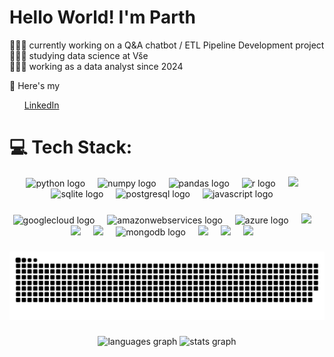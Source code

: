 <h1 align="left">Hello World! I'm Parth </h1>
<p align="left">🧑🏻‍🔧 currently working on a Q&A chatbot / ETL Pipeline Development project<br>👨🏻‍🎓 studying data science at Vše<br>🧑🏻‍💻 working as a data analyst since 2024</p>

<p>💼 Here's my <ul class="actions"><a href="https://www.linkedin.com/in/parthindata/" class="button">LinkedIn</a></ul> </p>


###

# 💻 Tech Stack:
<div align="center">
  <img src="https://cdn.jsdelivr.net/gh/devicons/devicon/icons/python/python-original.svg" height="40" alt="python logo"  /> <!-- Python logo -->
  <img width="12" />
  <img src="https://cdn.jsdelivr.net/gh/devicons/devicon/icons/numpy/numpy-original.svg" height="40" alt="numpy logo"  /> <!-- NumPy logo -->
  <img width="12" />
  <img src="https://cdn.jsdelivr.net/gh/devicons/devicon/icons/pandas/pandas-original.svg" height="40" alt="pandas logo"  /> <!-- Pandas logo -->
  <img width="12" />
  <img src="https://cdn.jsdelivr.net/gh/devicons/devicon/icons/r/r-original.svg" height="40" alt="r logo"  /> <!-- R programming logo -->
  <img width="12" />
  <img src="https://cdn.simpleicons.org/tidyverse/white" height="40" /> <!-- R Tidyverse logo -->
  <img width="12" />
  <img src="https://cdn.jsdelivr.net/gh/devicons/devicon/icons/sqlite/sqlite-original.svg" height="40" alt="sqlite logo"  /> <!-- sql-lite logo -->
  <img width="12" />
  <img src="https://cdn.jsdelivr.net/gh/devicons/devicon/icons/postgresql/postgresql-original.svg" height="40" alt="postgresql logo"  /> <!-- Postgre SQL logo -->
  <img width="12" />
  <img src="https://cdn.jsdelivr.net/gh/devicons/devicon/icons/javascript/javascript-original.svg" height="40" alt="javascript logo"  /> <!-- JavaScript logo -->
  <img width="12" />

###

  <img src="https://cdn.jsdelivr.net/gh/devicons/devicon/icons/googlecloud/googlecloud-original.svg" height="40" alt="googlecloud logo"  /> <!-- GCP logo -->
  <img width="12" />
  <img src="https://skillicons.dev/icons?i=aws" height="40" alt="amazonwebservices logo"  /> <!-- AWS logo -->
  <img width="12" />
  <img src="https://cdn.jsdelivr.net/gh/devicons/devicon/icons/azure/azure-original.svg" height="40" alt="azure logo"  /> <!-- MS Azure logo -->
  <img width="12" />
  <img src="https://cdn.simpleicons.org/apachekafka/white" height="40" /> <!-- Apache Kafka logo -->
  <img width="12" />
  <img src="https://cdn.simpleicons.org/apachespark" height="40" /> <!-- Apache Spark logo -->
  <img width="12" />
  <img src="https://cdn.simpleicons.org/apacheairflow" height="40" /> <!-- Apache Airflow logo -->
  <img width="12" />
  <img src="https://cdn.jsdelivr.net/gh/devicons/devicon/icons/mongodb/mongodb-original.svg" height="40" alt="mongodb logo"  /> <!-- Mondodb logo -->
  <img width="12" />
  <img  src="https://unpkg.com/@lobehub/icons-static-svg@latest/icons/dbrx-color.svg" height="40" /> <!-- Databricls logo -->
  <img width="12" />
  <img src="https://cdn.simpleicons.org/snowflake/00a1d9" height="40" /> <!-- Snowflake logo -->
  <img width="12" />
  <img src="https://cdn.simpleicons.org/alteryx" height="40" /> <!-- Alteryx logo -->
  <img width="12" />

  
</div>

###

<picture>
  <source media="(prefers-color-scheme: dark)" srcset="https://raw.githubusercontent.com/parthindata/parthindata/output/github-snake-dark.svg" />
  <source media="(prefers-color-scheme: light)" srcset="https://raw.githubusercontent.com/parthindata/parthindata/output/github-snake.svg" />
  <img alt="github-snake" src="https://raw.githubusercontent.com/parthindata/parthindata/output/github-snake.svg" />
</picture>

###

<div align="center">
  <img src="https://github-readme-stats.vercel.app/api/top-langs?username=parthindata&locale=en&hide_title=true&layout=compact&card_width=320&langs_count=5&theme=dark&hide_border=true&order=2" height="125" alt="languages graph"  />
  <img src="https://github-readme-stats.vercel.app/api?username=parthindata&hide_title=true&hide_rank=false&show_icons=false&include_all_commits=true&count_private=true&disable_animations=false&theme=dark&locale=en&hide_border=true&order=1" height="125" alt="stats graph"  />
</div>


###

###

###
